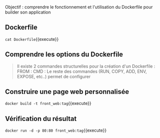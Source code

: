 
Objectif : comprendre le fonctionnement et l'utilisation du Dockerfile pour builder son application

## Dockerfile

`cat Dockerfile`{{execute}}

## Comprendre les options du Dockerfile

> Il existe 2 commandes structurelles pour la création d'un Dockerfile :
> FROM : 
> CMD : 
> Le reste des commandes (RUN, COPY, ADD, ENV, EXPOSE, etc..) permet de configurer

## Construire une page web personnalisée

`docker build -t front_web:tag`{{execute}}

## Vérification du résultat

`docker run -d -p 80:80 front_web:tag`{{execute}}

